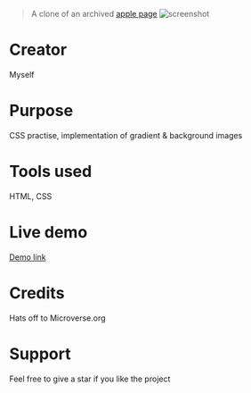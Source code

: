 > A clone of an archived [apple page](https://web.archive.org/web/20140228175622/http://www.apple.com/your-verse)
![screenshot](https://user-images.githubusercontent.com/55356496/81949141-cc4e3580-9602-11ea-8897-b7529d517d46.png)

# Creator
Myself

# Purpose
CSS practise, implementation of gradient & background images

# Tools used
HTML, CSS

# Live demo
[Demo link](https://rawcdn.githack.com/dili021/Apple-clone/0547ad5f2d6ab3495494b2d9c694c80a7d477fee/index.html)

# Credits
Hats off to Microverse.org

# Support
Feel free to give a star if you like the project






